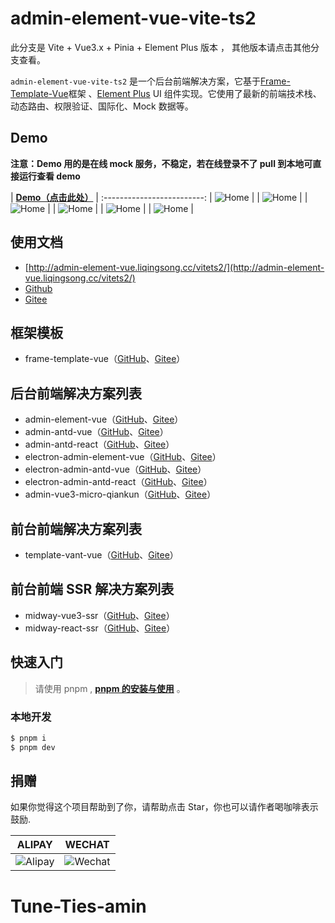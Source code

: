 # admin-element-vue-vite-ts2

此分支是 Vite + Vue3.x + Pinia + Element Plus 版本 ， 其他版本请点击其他分支查看。

`admin-element-vue-vite-ts2` 是一个后台前端解决方案，它基于[Frame-Template-Vue](http://frame-template-vue.liqingsong.cc/)框架 、[Element Plus](https://github.com/element-plus/element-plus) UI 组件实现。它使用了最新的前端技术栈、动态路由、权限验证、国际化、Mock 数据等。

## Demo

**注意：Demo 用的是在线 mock 服务，不稳定，若在线登录不了 pull 到本地可直接运行查看 demo**

| **[Demo（点击此处）](http://vitets2-demo.admin-element-vue.liqingsong.cc/)** |
:-------------------------:
| ![Home](http://admin-element-vue.liqingsong.cc/vitets2/images/demo/1.jpg) |
| ![Home](http://admin-element-vue.liqingsong.cc/vitets2/images/demo/1-white.jpg) |
| ![Home](http://admin-element-vue.liqingsong.cc/vitets2/images/demo/2.jpg) |
| ![Home](http://admin-element-vue.liqingsong.cc/vitets2/images/demo/2-white.jpg) |
| ![Home](http://admin-element-vue.liqingsong.cc/vitets2/images/demo/3-1.jpg) |
| ![Home](http://admin-element-vue.liqingsong.cc/vitets2/images/demo/3-2.jpg) |

## 使用文档

- [http://admin-element-vue.liqingsong.cc/vitets2/](http://admin-element-vue.liqingsong.cc/vitets2/)
- [Github](https://github.com/lqsong/admin-element-vue)
- [Gitee](https://gitee.com/lqsong/admin-element-vue)

## 框架模板

- frame-template-vue（[GitHub](https://github.com/lqsong/frame-template-vue)、[Gitee](https://gitee.com/lqsong/frame-template-vue)）

## 后台前端解决方案列表

- admin-element-vue（[GitHub](https://github.com/lqsong/admin-element-vue)、[Gitee](https://gitee.com/lqsong/admin-element-vue)）
- admin-antd-vue（[GitHub](https://github.com/lqsong/admin-antd-vue)、[Gitee](https://gitee.com/lqsong/admin-antd-vue)）
- admin-antd-react（[GitHub](https://github.com/lqsong/admin-antd-react)、[Gitee](https://gitee.com/lqsong/admin-antd-react)）
- electron-admin-element-vue（[GitHub](https://github.com/lqsong/electron-admin-element-vue)、[Gitee](https://gitee.com/lqsong/electron-admin-element-vue)）
- electron-admin-antd-vue（[GitHub](https://github.com/lqsong/electron-admin-antd-vue)、[Gitee](https://gitee.com/lqsong/electron-admin-antd-vue)）
- electron-admin-antd-react（[GitHub](https://github.com/lqsong/electron-admin-antd-react)、[Gitee](https://gitee.com/lqsong/electron-admin-antd-react)）
- admin-vue3-micro-qiankun（[GitHub](https://github.com/lqsong/admin-vue3-micro-qiankun)、[Gitee](https://gitee.com/lqsong/admin-vue3-micro-qiankun)）

## 前台前端解决方案列表

- template-vant-vue（[GitHub](https://github.com/lqsong/template-vant-vue)、[Gitee](https://gitee.com/lqsong/template-vant-vue)）

## 前台前端 SSR 解决方案列表

- midway-vue3-ssr（[GitHub](https://github.com/lqsong/midway-vue3-ssr)、[Gitee](https://gitee.com/lqsong/midway-vue3-ssr)）
- midway-react-ssr（[GitHub](https://github.com/lqsong/midway-react-ssr)、[Gitee](https://gitee.com/lqsong/midway-react-ssr)）

## 快速入门

> 请使用 pnpm , **[pnpm 的安装与使用](http://liqingsong.cc/article/detail/26)** 。

### 本地开发

```bash
$ pnpm i
$ pnpm dev
```

## 捐赠

如果你觉得这个项目帮助到了你，请帮助点击 Star，你也可以请作者喝咖啡表示鼓励.

|                                        **ALIPAY**                                         |                                        **WECHAT**                                         |
| :---------------------------------------------------------------------------------------: | :---------------------------------------------------------------------------------------: |
| ![Alipay](http://uploads.liqingsong.cc/20210430/f62d2436-8d92-407d-977f-35f1e4b891fc.png) | ![Wechat](http://uploads.liqingsong.cc/20210430/3e24efa9-8e79-4606-9bd9-8215ce1235ac.png) |

# Tune-Ties-amin

